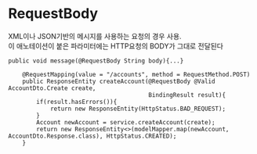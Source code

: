 # RequestBody
XML이나 JSON기반의 메시지를 사용하는 요청의 경우 사용.  
이 애노테이션이 붙은 파라미터에는 HTTP요청의 BODY가 그대로 전달된다  
```
public void message(@RequestBody String body){...}
```
```
    @RequestMapping(value = "/accounts", method = RequestMethod.POST)
    public ResponseEntity createAccount(@RequestBody @Valid AccountDto.Create create,
                                        BindingResult result){
        if(result.hasErrors()){
            return new ResponseEntity(HttpStatus.BAD_REQUEST);
        }
        Account newAccount = service.createAccount(create);
        return new ResponseEntity<>(modelMapper.map(newAccount, AccountDto.Response.class), HttpStatus.CREATED);
    }
```
